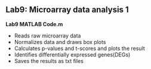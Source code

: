 Lab9: Microarray data analysis 1
----------------------
**Lab9 MATLAB Code.m**
- Reads raw microarray data
- Normalizes data and draws box plots
- Calculates p-values and t-scores and plots the result
- Identifies differentially expressed genes(DEGs)
- Saves the results as txt files
